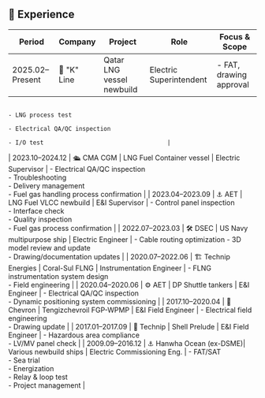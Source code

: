 ## 🧰 Experience

| Period         | Company                  | Project                          | Role                        | Focus & Scope                                                                                 |
|----------------|--------------------------|----------------------------------|-----------------------------|-----------------------------------------------------------------------------------------------|
| 2025.02–Present | 🚢 "K" Line              | Qatar LNG vessel newbuild        | Electric Superintendent     | - FAT, drawing approval  
                                                                                                               - LNG process test  
                                                                                                               - Electrical QA/QC inspection  
                                                                                                               - I/O test                                   |
| 2023.10–2024.12 | 🛳️ CMA CGM              | LNG Fuel Container vessel        | Electric Supervisor         | - Electrical QA/QC inspection  
                                                                                                               - Troubleshooting  
                                                                                                               - Delivery management  
                                                                                                               - Fuel gas handling process confirmation     |
| 2023.04–2023.09 | ⚓ AET                   | LNG Fuel VLCC newbuild           | E&I Supervisor              | - Control panel inspection  
                                                                                                               - Interface check  
                                                                                                               - Quality inspection  
                                                                                                               - Fuel gas process confirmation              |
| 2022.07–2023.03 | 🛠️ DSEC                 | US Navy multipurpose ship        | Electric Engineer           | - Cable routing optimization 
                                                                                                               - 3D model review and update  
                                                                                                               - Drawing/documentation updates              |
| 2020.07–2022.06 | 🏗️ Technip Energies     | Coral-Sul FLNG                   | Instrumentation Engineer    | - FLNG instrumentation system design  
                                                                                                               - Field engineering                          |
| 2020.04–2020.06 | ⚙️ AET                   | DP Shuttle tankers               | E&I Engineer                | - Electrical QA/QC inspection  
                                                                                                               - Dynamic positioning system commissioning    |
| 2017.10–2020.04 | 🧰 Chevron               | Tengizchevroil FGP-WPMP          | E&I Field Engineer          | - Electrical field engineering  
                                                                                                               - Drawing update                             |
| 2017.01–2017.09 | 🧪 Technip               | Shell Prelude                    | E&I Field Engineer          | - Hazardous area compliance  
                                                                                                               - LV/MV panel check                           |
| 2009.09–2016.12 | ⚓ Hanwha Ocean (ex-DSME)| Various newbuild ships           | Electric Commissioning Eng. | - FAT/SAT  
                                                                                                               - Sea trial  
                                                                                                               - Energization  
                                                                                                               - Relay & loop test  
                                                                                                               - Project management                          |
